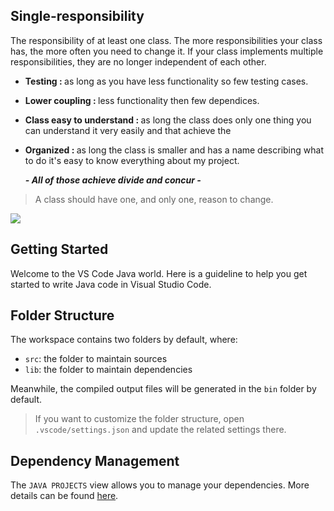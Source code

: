 ## Single-responsibility

   The responsibility of at least one class. The more responsibilities your class has,
 the more often you need to change it. If your class implements multiple responsibilities,
 they are no longer independent of each other.

- <b>Testing : </b>  as long as you have less functionality so few testing cases.
- <b>Lower coupling : </b>  less functionality then few dependices.
- <b>Class easy to understand : </b> as long the class does only one thing you can understand it very easily and that achieve the 
- <b>Organized : </b> as long the class is smaller and has a name describing what to do it's easy to know everything about my project.

  <i><b>- All of those achieve divide and concur -</b></i>

 >A class should have one, and only one, reason to change.
 
![](https://miro.medium.com/max/1400/1*P3oONz9Da3Tc1w97fMV73Q.png) 
 

## Getting Started

Welcome to the VS Code Java world. Here is a guideline to help you get started to write Java code in Visual Studio Code.

## Folder Structure

The workspace contains two folders by default, where:

- `src`: the folder to maintain sources
- `lib`: the folder to maintain dependencies

Meanwhile, the compiled output files will be generated in the `bin` folder by default.

> If you want to customize the folder structure, open `.vscode/settings.json` and update the related settings there.

## Dependency Management


The `JAVA PROJECTS` view allows you to manage your dependencies. More details can be found [here](https://github.com/microsoft/vscode-java-dependency#manage-dependencies).
